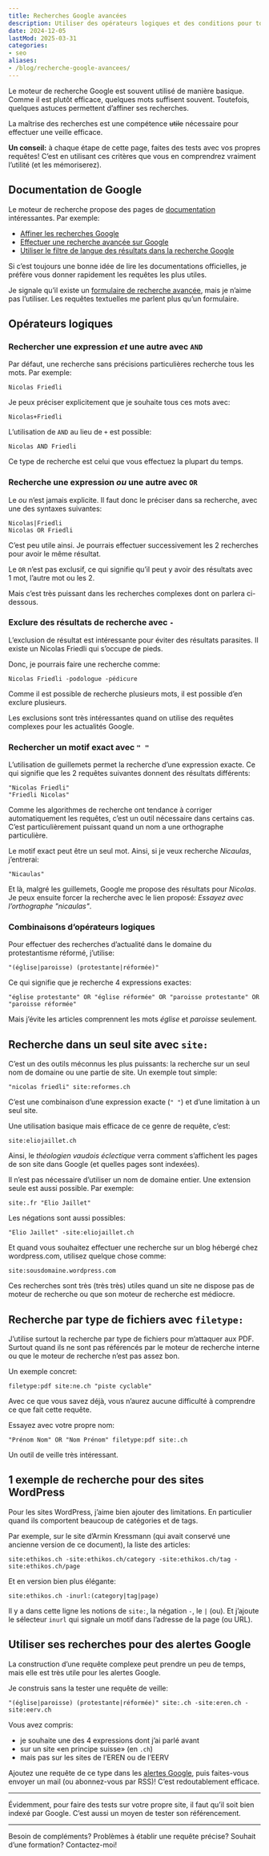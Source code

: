 ```yaml
---
title: Recherches Google avancées
description: Utiliser des opérateurs logiques et des conditions pour tout trouver rapidement. Et pour se construire des alertes Google pour une veille efficace.
date: 2024-12-05
lastMod: 2025-03-31
categories:
- seo
aliases: 
- /blog/recherche-google-avancees/
---
```


Le moteur de recherche Google est souvent utilisé de manière basique.
Comme il est plutôt efficace, quelques mots suffisent souvent.
Toutefois, quelques astuces permettent d’affiner ses recherches.

La maîtrise des recherches est une compétence ~~utile~~ nécessaire pour effectuer une veille efficace.

**Un conseil:** à chaque étape de cette page, faites des tests avec vos propres requêtes! C’est en utilisant ces critères que vous en comprendrez vraiment l’utilité (et les mémoriserez).

## Documentation de Google

Le moteur de recherche propose des pages de [documentation](https://support.google.com/websearch) intéressantes.
Par exemple:

- [Affiner les recherches Google](https://support.google.com/websearch/answer/2466433)
- [Effectuer une recherche avancée sur Google](https://support.google.com/websearch/answer/35890)
- [Utiliser le filtre de langue des résultats dans la recherche Google](https://support.google.com/websearch/answer/13485060)

Si c’est toujours une bonne idée de lire les documentations officielles, je préfère vous donner rapidement les requêtes les plus utiles.

Je signale qu’il existe un [formulaire de recherche avancée](https://www.google.ch/advanced_search), mais je n’aime pas l’utiliser.
Les requêtes textuelles me parlent plus qu’un formulaire.

## Opérateurs logiques

### Rechercher une expression *et* une autre avec `AND`

Par défaut, une recherche sans précisions particulières recherche tous les mots.
Par exemple:

    Nicolas Friedli

Je peux préciser explicitement que je souhaite tous ces mots avec:

    Nicolas+Friedli

L’utilisation de `AND` au lieu de `+` est possible:

    Nicolas AND Friedli

Ce type de recherche est celui que vous effectuez la plupart du temps.

### Recherche une expression *ou* une autre avec `OR`

Le *ou* n’est jamais explicite.
Il faut donc le préciser dans sa recherche, avec une des syntaxes suivantes:

    Nicolas|Friedli
    Nicolas OR Friedli

C’est peu utile ainsi.
Je pourrais effectuer successivement les 2 recherches pour avoir le même résultat.

Le `OR` n’est pas exclusif, ce qui signifie qu’il peut y avoir des résultats avec 1 mot, l’autre mot ou les 2.

Mais c’est très puissant dans les recherches complexes dont on parlera ci-dessous.

### Exclure des résultats de recherche avec `-`

L’exclusion de résultat est intéressante pour éviter des résultats parasites.
Il existe un Nicolas Friedli qui s’occupe de pieds.

Donc, je pourrais faire une recherche comme:

    Nicolas Friedli -podologue -pédicure

Comme il est possible de recherche plusieurs mots, il est possible d’en exclure plusieurs.

Les exclusions sont très intéressantes quand on utilise des requêtes complexes pour les actualités Google.

### Rechercher un motif exact avec `" "`

L’utilisation de guillemets permet la recherche d’une expression exacte.
Ce qui signifie que les 2 requêtes suivantes donnent des résultats différents:

    "Nicolas Friedli"
    "Friedli Nicolas"

Comme les algorithmes de recherche ont tendance à corriger automatiquement les requêtes, c’est un outil nécessaire dans certains cas.
C’est particulièrement puissant quand un nom a une orthographe particulière.

Le motif exact peut être un seul mot.
Ainsi, si je veux recherche *Nicaulas*, j’entrerai:

    "Nicaulas"

Et là, malgré les guillemets, Google me propose des résultats pour *Nicolas*.
Je peux ensuite forcer la recherche avec le lien proposé: *Essayez avec l’orthographe "nicaulas"*.

### Combinaisons d’opérateurs logiques

Pour effectuer des recherches d’actualité dans le domaine du protestantisme réformé, j’utilise:

    "(église|paroisse) (protestante|réformée)"

Ce qui signifie que je recherche 4 expressions exactes:

    "église protestante" OR "église réformée" OR "paroisse protestante" OR "paroisse réformée"

Mais j’évite les articles comprennent les mots *église* et *paroisse* seulement.

## Recherche dans un seul site avec `site:`

C’est un des outils méconnus les plus puissants: la recherche sur un seul nom de domaine ou une partie de site.
Un exemple tout simple:

    "nicolas friedli" site:reformes.ch

C’est une combinaison d’une expression exacte (`" "`) et d’une limitation à un seul site.

Une utilisation basique mais efficace de ce genre de requête, c’est:

    site:eliojaillet.ch

Ainsi, le *théologien vaudois éclectique* verra comment s’affichent les pages de son site dans Google (et quelles pages sont indexées).

Il n’est pas nécessaire d’utiliser un nom de domaine entier.
Une extension seule est aussi possible.
Par exemple:

    site:.fr "Elio Jaillet"

Les négations sont aussi possibles:

    "Elio Jaillet" -site:eliojaillet.ch

Et quand vous souhaitez effectuer une recherche sur un blog hébergé chez wordpress.com, utilisez quelque chose comme:

    site:sousdomaine.wordpress.com

Ces recherches sont très (très très) utiles quand un site ne dispose pas de moteur de recherche ou que son moteur de recherche est médiocre.

## Recherche par type de fichiers avec `filetype:`

J’utilise surtout la recherche par type de fichiers pour m’attaquer aux PDF.
Surtout quand ils ne sont pas référencés par le moteur de recherche interne ou que le moteur de recherche n’est pas assez bon.

Un exemple concret:

    filetype:pdf site:ne.ch "piste cyclable"

Avec ce que vous savez déjà, vous n’aurez aucune difficulté à comprendre ce que fait cette requête.

Essayez avec votre propre nom:

    "Prénom Nom" OR "Nom Prénom" filetype:pdf site:.ch

Un outil de veille très intéressant.

## 1 exemple de recherche pour des sites WordPress

Pour les sites WordPress, j’aime bien ajouter des limitations.
En particulier quand ils comportent beaucoup de catégories et de tags.

Par exemple, sur le site d’Armin Kressmann (qui avait conservé une ancienne version de ce document), la liste des articles:

    site:ethikos.ch -site:ethikos.ch/category -site:ethikos.ch/tag -site:ethikos.ch/page

Et en version bien plus élégante:

    site:ethikos.ch -inurl:(category|tag|page)

Il y a dans cette ligne les notions de `site:`, la négation `-`, le `|` (ou).
Et j’ajoute le sélecteur `inurl` qui signale un motif dans l’adresse de la page (ou URL).

## Utiliser ses recherches pour des alertes Google

La construction d’une requête complexe peut prendre un peu de temps, mais elle est très utile pour les alertes Google.

Je construis sans la tester une requête de veille:

    "(église|paroisse) (protestante|réformée)" site:.ch -site:eren.ch -site:eerv.ch

Vous avez compris:

- je souhaite une des 4 expressions dont j’ai parlé avant
- sur un site «en principe suisse» (en `.ch`)
- mais pas sur les sites de l’EREN ou de l’EERV

Ajoutez une requête de ce type dans les [alertes Google](https://www.google.ch/alerts?hl=fr), puis faites-vous envoyer un mail (ou abonnez-vous par RSS)!
C’est redoutablement efficace.

----

Évidemment, pour faire des tests sur votre propre site, il faut qu’il soit bien indexé par Google.
C’est aussi un moyen de tester son référencement.

----

Besoin de compléments?
Problèmes à établir une requête précise?
Souhait d’une formation?
Contactez-moi!
